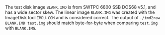 The test disk image `BLANK.IMD` is from SWTPC 6800 SSB DOS68 v5.1, and has a wide sector skew.
The linear image `BLANK.IMG` was created with the ImageDisk tool `IMDU.COM` and is considered correct.
The output of `./imd2raw BLANK.IMD test.img` should match byte-for-byte when comparing `test.img` with
`BLANK.IMG`.
